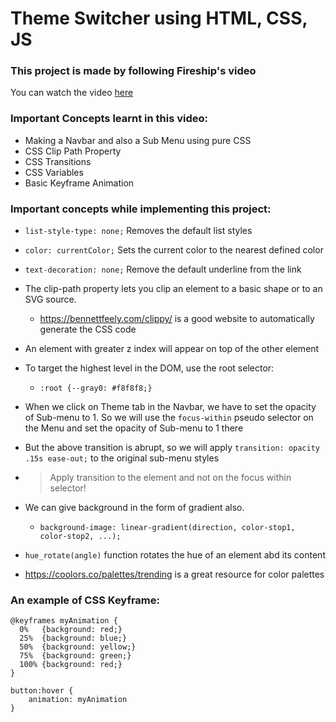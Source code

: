 # Theme Switcher using HTML, CSS, JS
### This project is made by following Fireship's video
You can watch the video [here](https://www.youtube.com/watch?v=rXuHGLzSmSE&list=PL0vfts4VzfNjfHKRKkMjm_xUXglH6HtL1&index=1&t=389s)

### Important Concepts learnt in this video:
- Making a Navbar and also a Sub Menu using pure CSS
- CSS Clip Path Property
- CSS Transitions 
- CSS Variables
- Basic Keyframe Animation

### Important concepts while implementing this project:

- `list-style-type: none;`
Removes the default list styles

- `color: currentColor;`
Sets the current color to the nearest defined color

- `text-decoration: none;`
Remove the default underline from the link

- The clip-path property lets you clip an element to a basic shape or to an SVG source.
    - https://bennettfeely.com/clippy/ is a good website to automatically generate the CSS code 

- An element with greater z index will appear on top of the other element

- To target the highest level in the DOM, use the root selector:
    - ``` :root {--gray0: #f8f8f8;} ```


- When we click on Theme tab in the Navbar, we have to set the opacity of Sub-menu to 1. So we will use the `focus-within` pseudo selector on the Menu and set the opacity of Sub-menu to 1 there

- But the above transition is abrupt, so we will apply `transition: opacity .15s ease-out;` to the original sub-menu styles

- >Apply transition to the element and not on the focus within selector!

- We can give background in the form of gradient also. 
    - `background-image: linear-gradient(direction, color-stop1, color-stop2, ...);`

- `hue_rotate(angle)` function rotates the hue of an element abd its content 
- https://coolors.co/palettes/trending is a great resource for color palettes

### An example of CSS Keyframe:
```
@keyframes myAnimation {
  0%   {background: red;}
  25%  {background: blue;}
  50%  {background: yellow;}
  75%  {background: green;}
  100% {background: red;}
}

button:hover {
    animation: myAnimation
}
```
